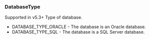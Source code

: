 ### DatabaseType
Supported in v5.3+
Type of database.

- DATABASE_TYPE_ORACLE - The database is an Oracle database.
- DATABASE_TYPE_SQL - The database is a SQL Server database.
